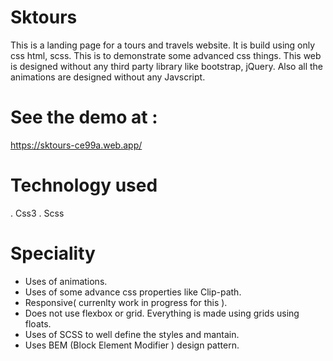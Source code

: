 # Sktours
This is a landing page for a tours and travels website. It is build using only css html, scss. This is to demonstrate some advanced css things. 
This web is designed without any third party library like bootstrap, jQuery. Also all the animations are designed without any Javscript. 


# See the demo at :
https://sktours-ce99a.web.app/

# Technology used
. Css3
. Scss

# Speciality
- Uses of animations.
- Uses of some advance css properties like Clip-path.
- Responsive( currenlty work in progress for this ).
- Does not use flexbox or grid. Everything is made using grids using floats.
- Uses of SCSS to well define the styles and mantain.
- Uses BEM (Block Element Modifier ) design pattern.

